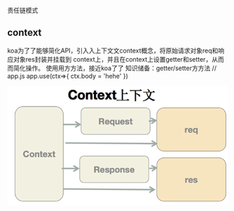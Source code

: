 责任链模式





## context

koa为了了能够简化API，引⼊入上下⽂文context概念，将原始请求对象req和响应对象res封装并挂载到
context上，并且在context上设置getter和setter，从⽽而简化操作。
使⽤用⽅方法，接近koa了了
知识储备：getter/setter⽅方法
// app.js
app.use(ctx=>{
ctx.body = 'hehe'
})

![image-20200917223737626](asserts/koa/image-20200917223737626.png)